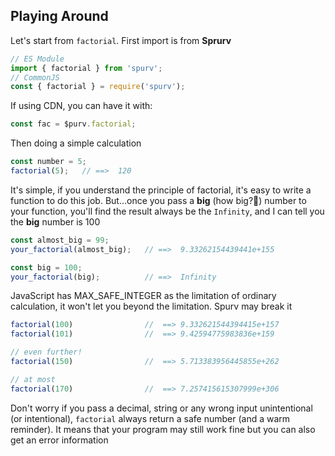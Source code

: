 <!--
 * @Date: 2020-06-17 23:50:17
 * @LastEditors: Conghao Cai🔧
 * @LastEditTime: 2020-06-22 23:55:09
 * @FilePath: /spurv/ifoo/docs/README.md
--> 
## Playing Around 
Let's start from `factorial`. First import is from **Sprurv**
```js
// ES Module
import { factorial } from 'spurv';
// CommonJS
const { factorial } = require('spurv');
```
If using CDN, you can have it with:
```js
const fac = $purv.factorial;
```
Then doing a simple calculation
```js
const number = 5;
factorial(5);   // ==>  120
```
It's simple, if you understand the principle of factorial, it's easy to write a function to do this job. But...once you pass a **big** (how big?🤔️) number to your function, you'll find the result always be the `Infinity`, and I can tell you the **big** number is 100
```js
const almost_big = 99;
your_factorial(almost_big);   // ==>  9.33262154439441e+155

const big = 100;
your_factorial(big);          // ==>  Infinity
```
JavaScript has MAX_SAFE_INTEGER as the limitation of ordinary calculation, it won't let you beyond the limitation. Spurv may break it
```js
factorial(100)                //  ==> 9.332621544394415e+157
factorial(101)                //  ==> 9.42594775983836e+159

// even further!
factorial(150)                //  ==> 5.713383956445855e+262

// at most 
factorial(170)                //  ==> 7.257415615307999e+306 
```
Don't worry if you pass a decimal, string or any wrong input unintentional (or intentional), `factorial` always return a safe number (and a warm reminder). It means that your program may still work fine but you can also get an error information